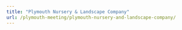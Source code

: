 ```yaml
---
title: "Plymouth Nursery & Landscape Company"
url: /plymouth-meeting/plymouth-nursery-and-landscape-company/
---
```

